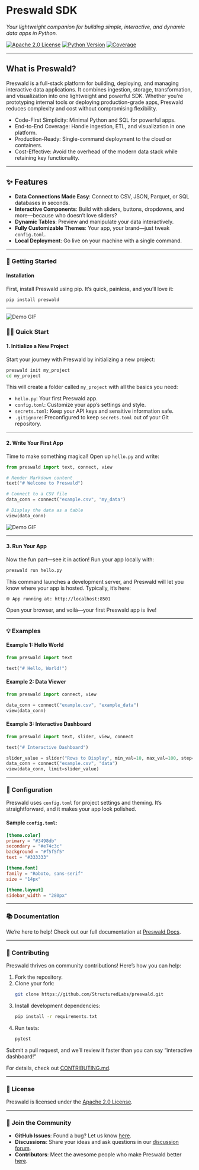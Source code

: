 # **Preswald SDK**

_Your lightweight companion for building simple, interactive, and dynamic data apps in Python._

[![Apache 2.0 License](https://img.shields.io/badge/license-Apache%202.0-blue.svg)](LICENSE)
[![Python Version](https://img.shields.io/badge/python-3.7%2B-blue.svg)](https://www.python.org/downloads/)
[![Coverage](https://img.shields.io/codecov/c/github/your-org/preswald)](https://codecov.io/gh/your-org/preswald)

---

## **What is Preswald?**

Preswald is a full-stack platform for building, deploying, and managing interactive data applications. It combines ingestion, storage, transformation, and visualization into one lightweight and powerful SDK. Whether you're prototyping internal tools or deploying production-grade apps, Preswald reduces complexity and cost without compromising flexibility.

- Code-First Simplicity: Minimal Python and SQL for powerful apps.
- End-to-End Coverage: Handle ingestion, ETL, and visualization in one platform.
- Production-Ready: Single-command deployment to the cloud or containers.
- Cost-Effective: Avoid the overhead of the modern data stack while retaining key functionality.


---

## **✨ Features**

- **Data Connections Made Easy**: Connect to CSV, JSON, Parquet, or SQL databases in seconds.
- **Interactive Components**: Build with sliders, buttons, dropdowns, and more—because who doesn’t love sliders?
- **Dynamic Tables**: Preview and manipulate your data interactively.
- **Fully Customizable Themes**: Your app, your brand—just tweak `config.toml`.
- **Local Deployment**: Go live on your machine with a single command.

---

### **🚀 Getting Started**

#### **Installation**

First, install Preswald using pip. It’s quick, painless, and you’ll love it:

```bash
pip install preswald
```

---

![Demo GIF](assets/demo1.gif)

### **👩‍💻 Quick Start**

#### **1. Initialize a New Project**

Start your journey with Preswald by initializing a new project:

```bash
preswald init my_project
cd my_project
```

This will create a folder called `my_project` with all the basics you need:

- `hello.py`: Your first Preswald app.
- `config.toml`: Customize your app’s settings and style.
- `secrets.toml`: Keep your API keys and sensitive information safe.
- `.gitignore`: Preconfigured to keep `secrets.toml` out of your Git repository.

---

#### **2. Write Your First App**

Time to make something magical! Open up `hello.py` and write:

```python
from preswald import text, connect, view

# Render Markdown content
text("# Welcome to Preswald")

# Connect to a CSV file
data_conn = connect("example.csv", "my_data")

# Display the data as a table
view(data_conn)
```
![Demo GIF](assets/demo2.gif)

---

#### **3. Run Your App**

Now the fun part—see it in action! Run your app locally with:

```bash
preswald run hello.py
```

This command launches a development server, and Preswald will let you know where your app is hosted. Typically, it’s here:

```
🌐 App running at: http://localhost:8501
```

Open your browser, and voilà—your first Preswald app is live!

---

### **💡 Examples**

#### **Example 1: Hello World**

```python
from preswald import text

text("# Hello, World!")
```

#### **Example 2: Data Viewer**

```python
from preswald import connect, view

data_conn = connect("example.csv", "example_data")
view(data_conn)
```

#### **Example 3: Interactive Dashboard**

```python
from preswald import text, slider, view, connect

text("# Interactive Dashboard")

slider_value = slider("Rows to Display", min_val=10, max_val=100, step=10, default=50)
data_conn = connect("example.csv", "data")
view(data_conn, limit=slider_value)
```

---

### **🔧 Configuration**

Preswald uses `config.toml` for project settings and theming. It’s straightforward, and it makes your app look polished.

#### **Sample `config.toml`:**

```toml
[theme.color]
primary = "#3498db"
secondary = "#e74c3c"
background = "#f5f5f5"
text = "#333333"

[theme.font]
family = "Roboto, sans-serif"
size = "14px"

[theme.layout]
sidebar_width = "280px"
```

---

### **📚 Documentation**

We’re here to help! Check out our full documentation at [Preswald Docs](https://docs.preswald.com/).

---

### **🤝 Contributing**

Preswald thrives on community contributions! Here’s how you can help:

1. Fork the repository.
2. Clone your fork:
   ```bash
   git clone https://github.com/StructuredLabs/preswald.git
   ```
3. Install development dependencies:
   ```bash
   pip install -r requirements.txt
   ```
4. Run tests:
   ```bash
   pytest
   ```

Submit a pull request, and we’ll review it faster than you can say “interactive dashboard!”

For details, check out [CONTRIBUTING.md](CONTRIBUTING.md).

---

### **📄 License**

Preswald is licensed under the [Apache 2.0 License](LICENSE).

---

### **🎉 Join the Community**

- **GitHub Issues**: Found a bug? Let us know [here](https://github.com/StructuredLabs/preswald/issues).
- **Discussions**: Share your ideas and ask questions in our [discussion forum](https://github.com/StructuredLabs/preswald/discussions).
- **Contributors**: Meet the awesome people who make Preswald better [here](https://github.com/StructuredLabs/preswald/graphs/contributors).
